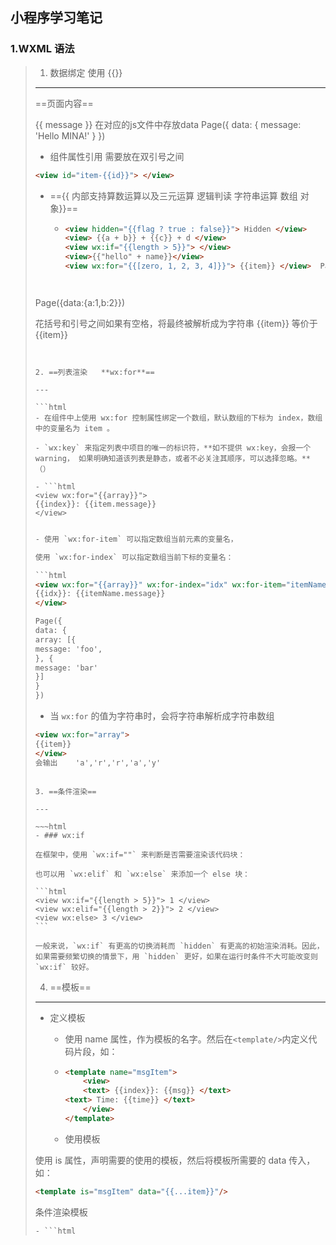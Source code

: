 ## 小程序学习笔记

### 1.WXML 语法

> 1. 数据绑定  使用  {{}}
>
> ---
>
>
> ==页面内容==
>
> <view> {{ message }} </view>
> 在对应的js文件中存放data
> Page({
> data: {
> message: 'Hello MINA!'
> }
> })
>
> - 组件属性引用  需要放在双引号之间
>
> ```html
> <view id="item-{{id}}"> </view>
> ```
>
> - =={{  内部支持算数运算以及三元运算 逻辑判读  字符串运算  数组 对象}}==
>
>   - ```html
>     <view hidden="{{flag ? true : false}}"> Hidden </view>
>     <view> {{a + b}} + {{c}} + d </view>
>     <view wx:if="{{length > 5}}"> </view>
>     <view>{{"hello" + name}}</view>
>     <view wx:for="{{[zero, 1, 2, 3, 4]}}"> {{item}} </view>  Page({data:{zero:0}})
>     ```
>   ```
>   
>   ```
> ```
> 
> ```
> 	<template is="objectCombine" data="{{for: a, bar: b}}"></template>  				Page({data:{a:1,b:2}})
> 	
> 	花括号和引号之间如果有空格，将最终被解析成为字符串
> 	<view wx:for="{{[1,2,3]}} ">
> 	{{item}}
> 	</view>
> 		等价于
> 	<view wx:for="{{[1,2,3] + ' '}}">
> 		{{item}}
> 	</view>
> ```
> 
> 
> 2. ==列表渲染   **wx:for**==
> 
> ---
> 
> ​```html
> - 在组件中上使用 wx:for 控制属性绑定一个数组，默认数组的下标为 index，数组中的变量名为 item 。
> 
> - `wx:key` 来指定列表中项目的唯一的标识符，**如不提供 wx:key，会报一个 warning， 如果明确知道该列表是静态，或者不必关注其顺序，可以选择忽略。**    （）
> 
> - ```html
> <view wx:for="{{array}}">
> {{index}}: {{item.message}}
> </view>
> ```
>
> 
>
> ```html
> 
> - 使用 `wx:for-item` 可以指定数组当前元素的变量名，
> 
> 使用 `wx:for-index` 可以指定数组当前下标的变量名：
> 
> ​```html
> <view wx:for="{{array}}" wx:for-index="idx" wx:for-item="itemName">
> {{idx}}: {{itemName.message}}
> </view>
> 
> Page({
> data: {
> array: [{
> message: 'foo',
> }, {
> message: 'bar'
> }]
> }
> })
> ```
>
> - 当 `wx:for` 的值为字符串时，会将字符串解析成字符串数组
>
> ```html
> <view wx:for="array">
> {{item}}
> </view>
> 会输出    'a','r','r','a','y'
> ```
> ~~~
> 
> 3. ==条件渲染==
> 
> ---
> 
> ​~~~html
> - ### wx:if
> 
> 在框架中，使用 `wx:if=""` 来判断是否需要渲染该代码块：
> 
> 也可以用 `wx:elif` 和 `wx:else` 来添加一个 else 块：
> 
> ```html
> <view wx:if="{{length > 5}}"> 1 </view>
> <view wx:elif="{{length > 2}}"> 2 </view>
> <view wx:else> 3 </view>
> ```
> 
> 一般来说，`wx:if` 有更高的切换消耗而 `hidden` 有更高的初始渲染消耗。因此，如果需要频繁切换的情景下，用 `hidden` 更好，如果在运行时条件不大可能改变则 `wx:if` 较好。
> ~~~
>
> 4. ==模板==
>
> ---
> - 定义模板
>
>     - 使用 name 属性，作为模板的名字。然后在`<template/>`内定义代码片段，如：
>
>     - ```html
> 		<template name="msgItem">
> 			<view>
> 			<text> {{index}}: {{msg}} </text>
> 		<text> Time: {{time}} </text>
> 			</view>
> 		</template>
> 		```
>
>     - 使用模板
>
> 使用 is 属性，声明需要的使用的模板，然后将模板所需要的 data 传入，如：
>
> ```html
> <template is="msgItem" data="{{...item}}"/>
> ```
>
> 条件渲染模板
>
>     - ```html
> <template name="odd">
> 	<view> odd </view>
> </template>
> <template name="even">
> 	<view> even </view>
> </template>
> <block wx:for="{{[1, 2, 3, 4, 5]}}">
> 	<template is="{{item % 2 == 0 ? 'even' : 'odd'}}"/>
> </block>
>
> ```
> 
> 5. 引用
> 
>    - WXML 提供两种引入方式  import   和  include.
> 
>    - import
> 
>      - ```html
> <!-- item.wxml -->
> 		<template name="item">
> 		 	<text>{{text}}</text>
> 		</template>
> 
> 		另一个文件
> 		<import src="item.wxml"/>
> 		<template is="item" data="{{text: 'forbar'}}"/>
> 
> 
> 
>  - **import 的作用域**
> 
>         - import 有作用域的概念，即只会 import 目标文件中定义的 template，**而不会 import 目标文件 import 的 template。**
> 
>         - **如：C import B，B import A，在C中可以使用B定义的template，在B中可以使用A定义的template，但是C不能使用A定义的template**。
> 
> - include
> 
> - `include` 可以将目标文件**除了** `<template/>` `<wxs/>` 外的整个代码引入，相当于是拷贝到 `include` 位置，如：
> 
> - ```html
> <!-- index.wxml -->
> <include src="header.wxml"/>
> <view> body </view>
> <include src="footer.wxml"/>
> 
> ```
>
> ```
> 
> <!-- header.wxml -->
> <view> header </view>
> 
> <!-- footer.wxml -->
> <view> footer </view>
> ```

### 2.WXS 语法

1. 模板

    - > 1. WXS代码与JS类似WXS 代码可以编写在 wxml 文件中的 `<wxs>` 标签内，或以 `.wxs` 为后缀名的文件内
        >
        > 2. 每一个 `.wxs` 文件和 `<wxs>` 标签都是一个单独的模块。
        >
        >     每个模块都有自己独立的作用域。即在一个模块里面定义的变量与函数，默认为私有的，对其他模块不可见。
        >
        >     一个模块要想对外暴露其内部的私有变量与函数，只能通过 `module.exports` 实现。
        >
        > 3. module 对象
        >
        >     - 每个 `wxs` 模块均有一个内置的 `module` 对象
        >     - 属性： exports: 通过该属性可以对外共享本模块的私有变量和函数
        >
        > 4. require函数
        >
        >     - 在`.wxs`模块中引用其他 `wxs` 文件模块，可以使用 `require` 函数。
        >
        >         引用的时候，要注意如下几点：
        >
        >         - 只能引用 `.wxs` 文件模块，且必须使用相对路径。
        >         - `wxs` 模块均为单例，`wxs` 模块在第一次被引用时，会自动初始化为单例对象。多个页面，多个地方，多次引用，使用的都是同一个 `wxs` 模块对象。
        >         - 如果一个 `wxs` 模块在定义之后，一直没有被引用，则该模块不会被解析与运行。

2.  变量

    - > - WXS 中的变量均为值的引用。
        > - 没有声明的变量直接赋值使用，会被定义为全局变量。
        > - 如果只声明变量而不赋值，则默认值为 `undefined`。
        > - var表现与javascript一致，会有变量提升。

3. 数据类型

    - > WXS 语言目前共有以下几种数据类型：
        >
        > - `number` ： 数值
        >
        > - `string` ：字符串
        >
        >     <details>
        >     <summary>字符串方法</summary>    
        >     <br>toString
        >     <br>`valueOf`
        >     <br>`charAt`
        >     <br>`charCodeAt`
        >     <br>`concat`
        >     <br>`indexOf`
        >     <br>`lastIndexOf`
        >     <br>`localeCompare`
        >     <br>`match`
        >     <br>replace
        >     <br>`search
        >     <br>`slice`
        >     <br>`split
        >     <br>`substring`
        >     <br>`toLowerCase`
        >     <br>`toLocaleLowerCase`
        >     <br>`toUpperCase`
        >     <br>`toLocaleUpperCase`
        >     <br>`trim`
        >     </details>
        >
        > - `boolean`：布尔值
        >
        > - `object`：对象
        >
        > - `function`：函数
        >
        > - `array` : 数组
        >
        > - `date`：日期
        >
        > - `regexp`：正则

    

#### 3.tabBar

> 	1. 使用系统默认的配置，需要在全局的json文件中定义tabBar  
>
>